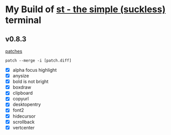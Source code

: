 # My Build of [st - the simple (suckless)](http://st.suckless.org/) terminal

## v0.8.3

[patches](http://st.suckless.org/patches/)

`patch --merge -i [patch.diff]`

- [x] alpha focus highlight
- [x] anysize
- [x] bold is not bright
- [x] boxdraw
- [x] clipboard
- [x] copyurl
- [x] desktopentry
- [x] font2
- [x] hidecursor
- [x] scrollback
- [x] vertcenter
